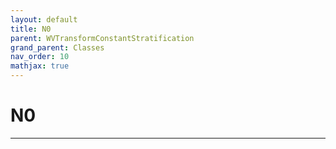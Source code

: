```yaml
---
layout: default
title: N0
parent: WVTransformConstantStratification
grand_parent: Classes
nav_order: 10
mathjax: true
---
```


#  N0




---

